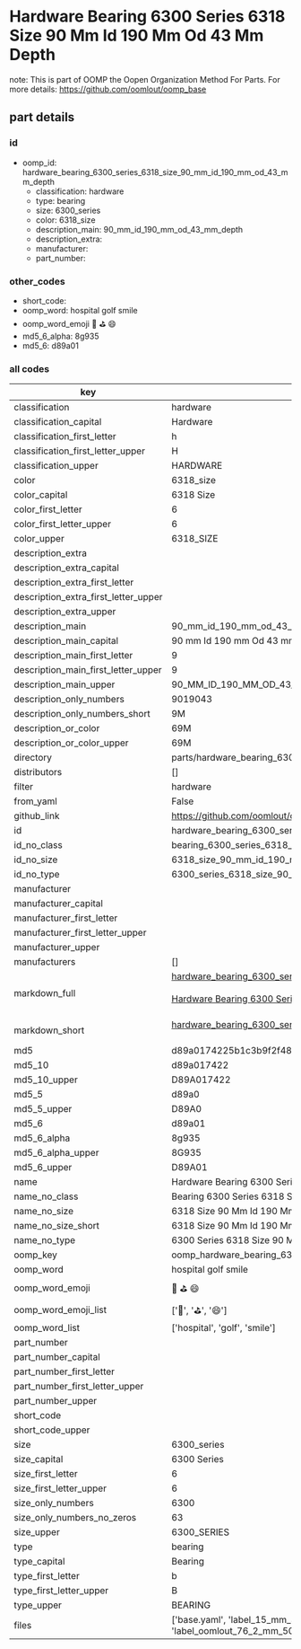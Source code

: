 # Hardware Bearing 6300 Series 6318 Size 90 Mm Id 190 Mm Od 43 Mm Depth  

note: This is part of OOMP the Oopen Organization Method For Parts. For more details: https://github.com/oomlout/oomp_base

##  part details





### id
* oomp_id: hardware_bearing_6300_series_6318_size_90_mm_id_190_mm_od_43_mm_depth
  * classification: hardware
  * type: bearing
  * size: 6300_series
  * color: 6318_size
  * description_main: 90_mm_id_190_mm_od_43_mm_depth
  * description_extra: 
  * manufacturer: 
  * part_number: 

### other_codes
* short_code: 
* oomp_word: hospital golf smile
* oomp_word_emoji :hospital: :golf: :smile:
* md5_6_alpha: 8g935
* md5_6: d89a01

### all codes 
| key | value |  
| --- | --- |  
| classification | hardware |  
| classification_capital | Hardware |  
| classification_first_letter | h |  
| classification_first_letter_upper | H |  
| classification_upper | HARDWARE |  
| color | 6318_size |  
| color_capital | 6318 Size |  
| color_first_letter | 6 |  
| color_first_letter_upper | 6 |  
| color_upper | 6318_SIZE |  
| description_extra |  |  
| description_extra_capital |  |  
| description_extra_first_letter |  |  
| description_extra_first_letter_upper |  |  
| description_extra_upper |  |  
| description_main | 90_mm_id_190_mm_od_43_mm_depth |  
| description_main_capital | 90 mm Id 190 mm Od 43 mm Depth |  
| description_main_first_letter | 9 |  
| description_main_first_letter_upper | 9 |  
| description_main_upper | 90_MM_ID_190_MM_OD_43_MM_DEPTH |  
| description_only_numbers | 9019043 |  
| description_only_numbers_short | 9M |  
| description_or_color | 69M |  
| description_or_color_upper | 69M |  
| directory | parts/hardware_bearing_6300_series_6318_size_90_mm_id_190_mm_od_43_mm_depth |  
| distributors | [] |  
| filter | hardware |  
| from_yaml | False |  
| github_link | https://github.com/oomlout/oomlout_oomp_part_src/tree/main/parts/hardware_bearing_6300_series_6318_size_90_mm_id_190_mm_od_43_mm_depth/working |  
| id | hardware_bearing_6300_series_6318_size_90_mm_id_190_mm_od_43_mm_depth |  
| id_no_class | bearing_6300_series_6318_size_90_mm_id_190_mm_od_43_mm_depth |  
| id_no_size | 6318_size_90_mm_id_190_mm_od_43_mm_depth |  
| id_no_type | 6300_series_6318_size_90_mm_id_190_mm_od_43_mm_depth |  
| manufacturer |  |  
| manufacturer_capital |  |  
| manufacturer_first_letter |  |  
| manufacturer_first_letter_upper |  |  
| manufacturer_upper |  |  
| manufacturers | [] |  
| markdown_full | [hardware_bearing_6300_series_6318_size_90_mm_id_190_mm_od_43_mm_depth](https://github.com/oomlout/oomlout_oomp_part_src/tree/main/parts/hardware_bearing_6300_series_6318_size_90_mm_id_190_mm_od_43_mm_depth/working)<br>[](https://github.com/oomlout/oomlout_oomp_part_src/tree/main/parts/hardware_bearing_6300_series_6318_size_90_mm_id_190_mm_od_43_mm_depth/working)<br>[Hardware Bearing 6300 Series 6318 Size 90 Mm Id 190 Mm Od 43 Mm Depth](https://github.com/oomlout/oomlout_oomp_part_src/tree/main/parts/hardware_bearing_6300_series_6318_size_90_mm_id_190_mm_od_43_mm_depth/working)<br><br> |  
| markdown_short | [hardware_bearing_6300_series_6318_size_90_mm_id_190_mm_od_43_mm_depth](https://github.com/oomlout/oomlout_oomp_part_src/tree/main/parts/hardware_bearing_6300_series_6318_size_90_mm_id_190_mm_od_43_mm_depth/working)<br><br> |  
| md5 | d89a0174225b1c3b9f2f48ddc64166b9 |  
| md5_10 | d89a017422 |  
| md5_10_upper | D89A017422 |  
| md5_5 | d89a0 |  
| md5_5_upper | D89A0 |  
| md5_6 | d89a01 |  
| md5_6_alpha | 8g935 |  
| md5_6_alpha_upper | 8G935 |  
| md5_6_upper | D89A01 |  
| name | Hardware Bearing 6300 Series 6318 Size 90 Mm Id 190 Mm Od 43 Mm Depth |  
| name_no_class | Bearing 6300 Series 6318 Size 90 Mm Id 190 Mm Od 43 Mm Depth |  
| name_no_size | 6318 Size 90 Mm Id 190 Mm Od 43 Mm Depth |  
| name_no_size_short | 6318 Size 90 Mm Id 190 Mm Od 43 Mm Depth |  
| name_no_type | 6300 Series 6318 Size 90 Mm Id 190 Mm Od 43 Mm Depth |  
| oomp_key | oomp_hardware_bearing_6300_series_6318_size_90_mm_id_190_mm_od_43_mm_depth |  
| oomp_word | hospital golf smile |  
| oomp_word_emoji | :hospital: :golf: :smile: |  
| oomp_word_emoji_list | [':hospital:', ':golf:', ':smile:'] |  
| oomp_word_list | ['hospital', 'golf', 'smile'] |  
| part_number |  |  
| part_number_capital |  |  
| part_number_first_letter |  |  
| part_number_first_letter_upper |  |  
| part_number_upper |  |  
| short_code |  |  
| short_code_upper |  |  
| size | 6300_series |  
| size_capital | 6300 Series |  
| size_first_letter | 6 |  
| size_first_letter_upper | 6 |  
| size_only_numbers | 6300 |  
| size_only_numbers_no_zeros | 63 |  
| size_upper | 6300_SERIES |  
| type | bearing |  
| type_capital | Bearing |  
| type_first_letter | b |  
| type_first_letter_upper | B |  
| type_upper | BEARING |  
| files | ['base.yaml', 'label_15_mm_30_mm.pdf', 'label_15_mm_30_mm.svg', 'label_76_2_mm_50_8_mm.pdf', 'label_76_2_mm_50_8_mm.svg', 'label_oomlout_76_2_mm_50_8_mm.pdf', 'label_oomlout_76_2_mm_50_8_mm.svg', 'readme.md', 'working.json', 'working.yaml'] |  
